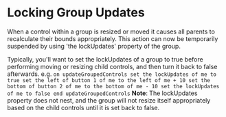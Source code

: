 # Locking Group Updates
When a control within a group is resized or moved it causes all parents to recalculate their bounds appropriately. This action can now be temporarily suspended by using 'the lockUpdates' property of the group.

Typically, you'll want to set the lockUpdates of a group to true before performing moving or resizing child controls, and then turn it back to false afterwards. e.g.
`on updateGroupedControls
  set the lockUpdates of me to true
  set the left of button 1 of me to the left of me + 10
  set the bottom of button 2 of me to the bottom of me - 10
  set the lockUpdates of me to false
end updateGroupedControls`
**Note**: The lockUpdates property does not nest, and the group will not resize itself appropriately based on the child controls until it is set back to false.